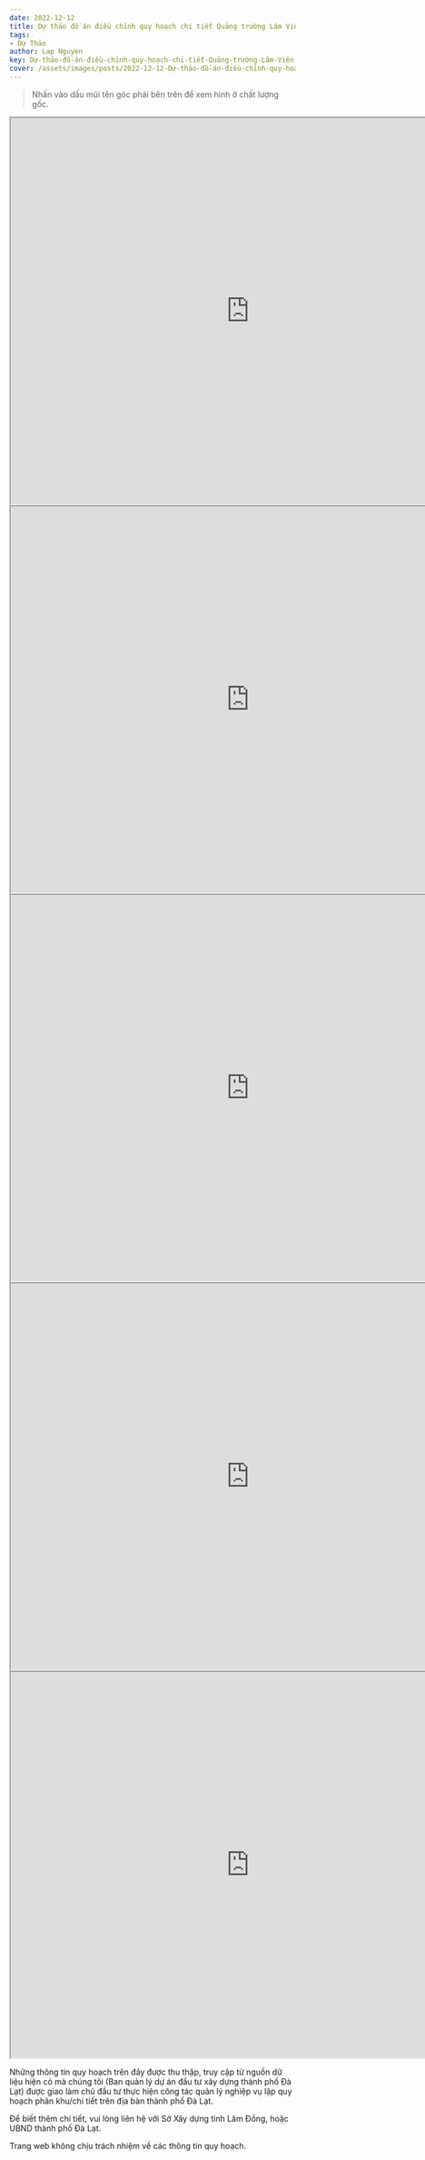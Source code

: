 ```yaml
---
date: 2022-12-12
title: Dự thảo đồ án điều chỉnh quy hoạch chi tiết Quảng trường Lâm Viên, phường 10, thành phô Đà Lạt
tags:
- Dự Thảo
author: Lap Nguyen
key: Dự-thảo-đồ-án-điều-chỉnh-quy-hoạch-chi-tiết-Quảng-trường-Lâm-Viên,-phường-10,-thành-phô-Đà-Lạt
cover: /assets/images/posts/2022-12-12-Dự-thảo-đồ-án-điều-chỉnh-quy-hoạch-chi-tiết-Quảng-trường-Lâm-Viên.png
---
```


> Nhấn vào dấu mũi tên góc phải bên trên để xem hình ở chất lượng gốc.

<iframe src="https://drive.google.com/file/d/114scAgNwy8Zj-DuTr2DTJ7R1D5DQbDy7/preview" width="840" height="680"></iframe>
<iframe src="https://drive.google.com/file/d/17WglkVBw7yARCbpmqm735a02CXCe3ZMp/preview" width="840" height="680"></iframe>
<iframe src="https://drive.google.com/file/d/1cmXs_O9IhtpeSu3CVJ7fE_0uTIPvFEys/preview" width="840" height="680"></iframe>
<iframe src="https://drive.google.com/file/d/1doDoL7pOJW3Ndg3YSs7ecq5lroSfEgVj/preview" width="840" height="680"></iframe>
<iframe src="https://drive.google.com/file/d/1dya8vPJqj4IwzKIpdHjxMspqWqQwUvYA/preview" width="840" height="680"></iframe>

Những thông tin quy hoạch trên đây được thu thập, truy cập từ nguồn dữ liệu hiện có mà chúng tôi
(Ban quản lý dự án đầu tư xây dựng thành phố Đà Lạt) được giao làm chủ đầu tư thực hiện công tác quản lý nghiệp vụ
lập quy hoạch phân khu/chi tiết trên địa bàn thành phố Đà Lạt.

Để biết thêm chi tiết, vui lòng liên hệ với Sở Xây dựng tỉnh Lâm Đồng, hoặc UBND thành phố Đà Lạt.

Trang web không chịu trách nhiệm về các thông tin quy hoạch.
